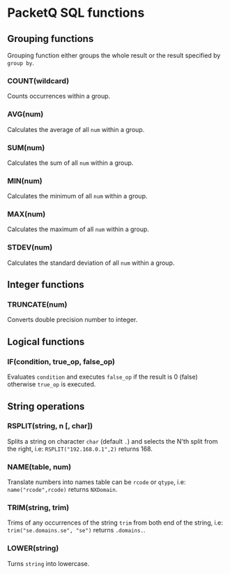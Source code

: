 # PacketQ SQL functions

## Grouping functions

Grouping function either groups the whole result or the result specified
by `group by`.

### COUNT(wildcard)

Counts occurrences within a group.

### AVG(num)

Calculates the average of all `num` within a group.

### SUM(num)

Calculates the sum of all `num` within a group.

### MIN(num)

Calculates the minimum of all `num` within a group.

### MAX(num)

Calculates the maximum of all `num` within a group.

### STDEV(num)

Calculates the standard deviation of all `num` within a group.

## Integer functions

### TRUNCATE(num)

Converts double precision number to integer.

## Logical functions

### IF(condition, true_op, false_op)

Evaluates `condition` and executes `false_op` if the result is 0 (false)
otherwise `true_op` is executed.

## String operations

### RSPLIT(string, n [, char])

Splits a string on character `char` (default `.`) and selects the N'th split
from the right, i.e: `RSPLIT("192.168.0.1",2)` returns 168.

### NAME(table, num)

Translate numbers into names table can be `rcode` or `qtype`, i.e:
`name("rcode",rcode)` returns `NXDomain`.

### TRIM(string, trim)

Trims of any occurrences of the string `trim` from both end of the string,
i.e: `trim("se.domains.se", "se")` returns `.domains.`.

### LOWER(string)

Turns `string` into lowercase.

